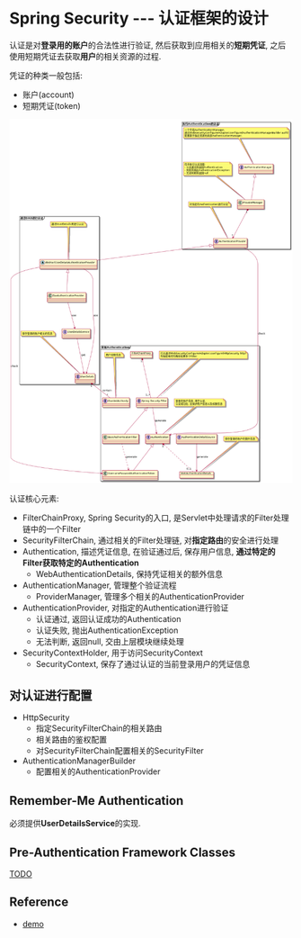# Spring Security --- 认证框架的设计

认证是对**登录用的账户**的合法性进行验证, 
然后获取到应用相关的**短期凭证**, 
之后使用短期凭证去获取**用户**的相关资源的过程.

凭证的种类一般包括:

- 账户(account)
- 短期凭证(token)

![认证框架](认证框架.png)

认证核心元素:

- FilterChainProxy, Spring Security的入口, 是Servlet中处理请求的Filter处理链中的一个Filter
- SecurityFilterChain, 通过相关的Filter处理链, 对**指定路由**的安全进行处理
- Authentication, 描述凭证信息, 在验证通过后, 保存用户信息, **通过特定的Filter获取特定的Authentication**
  - WebAuthenticationDetails, 保持凭证相关的额外信息
- AuthenticationManager, 管理整个验证流程
  - ProviderManager, 管理多个相关的AuthenticationProvider
- AuthenticationProvider, 对指定的Authentication进行验证
  - 认证通过, 返回认证成功的Authentication
  - 认证失败, 抛出AuthenticationException
  - 无法判断, 返回null, 交由上层模块继续处理
- SecurityContextHolder, 用于访问SecurityContext
  - SecurityContext, 保存了通过认证的当前登录用户的凭证信息

## 对认证进行配置

- HttpSecurity
  - 指定SecurityFilterChain的相关路由
  - 相关路由的鉴权配置
  - 对SecurityFilterChain配置相关的SecurityFilter
- AuthenticationManagerBuilder
  - 配置相关的AuthenticationProvider

## Remember-Me Authentication

必须提供**UserDetailsService**的实现.

## Pre-Authentication Framework Classes

[TODO](https://docs.spring.io/spring-security/site/docs/5.2.0.RELEASE/reference/htmlsingle/#pre-authentication-framework-classes)









## Reference

- [demo]()
